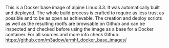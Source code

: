 This is a Docker base image of alpine Linux 3.3. It was automatically built and deployed. 
The whole build process is crafted to require as less trust as possible and to be as open as achievable. The creation and deploy scripts as well as the resulting rootfs are browsable on Github and can be inspected and checked before using the image as a base for a Docker container. For all sources and more info check Github: https://github.com/m3adow/armhf_docker_base_images/

